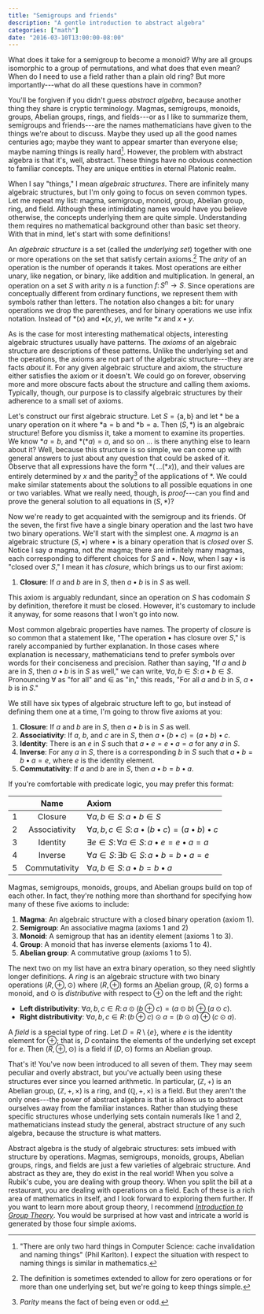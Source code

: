 ```yaml
---
title: "Semigroups and friends"
description: "A gentle introduction to abstract algebra"
categories: ["math"]
date: "2016-03-10T13:00:00-08:00"
---
```


What does it take for a semigroup to become a monoid? Why are all groups isomorphic to a group of permutations, and what does that even mean? When do I need to use a field rather than a plain old ring? But more importantly---what do all these questions have in common?

<!--more-->

You'll be forgiven if you didn't guess _abstract algebra_, because another thing they share is cryptic terminology. Magmas, semigroups, monoids, groups, Abelian groups, rings, and fields---or as I like to summarize them, semigroups and friends---are the names mathematicians have given to the things we're about to discuss. Maybe they used up all the good names centuries ago; maybe they want to appear smarter than everyone else; maybe naming things is really hard[^1]. However, the problem with abstract algebra is that it's, well, abstract. These things have no obvious connection to familiar concepts. They are unique entities in eternal Platonic realm.

When I say "things," I mean _algebraic structures_. There are infinitely many algebraic structures, but I'm only going to focus on seven common types. Let me repeat my list: magma, semigroup, monoid, group, Abelian group, ring, and field. Although these intimidating names would have you believe otherwise, the concepts underlying them are quite simple. Understanding them requires no mathematical background other than basic set theory. With that in mind, let's start with some definitions!

An _algebraic structure_ is a set (called the _underlying set_) together with one or more operations on the set that satisfy certain axioms.[^2] The _arity_ of an operation is the number of operands it takes. Most operations are either unary, like negation, or binary, like addition and multiplication. In general, an operation on a set $S$ with arity $n$ is a function $f\colon S^n\to S$. Since operations are conceptually different from ordinary functions, we represent them with symbols rather than letters. The notation also changes a bit: for unary operations we drop the parentheses, and for binary operations we use infix notation. Instead of $\ast(x)$ and $\bullet(x,y)$, we write $\ast x$ and $x \bullet y$.

As is the case for most interesting mathematical objects, interesting algebraic structures usually have patterns. The _axioms_ of an algebraic structure are descriptions of these patterns. Unlike the underlying set and the operations, the axioms are not part of the algebraic structure---they are facts _about_ it. For any given algebraic structure and axiom, the structure either satisfies the axiom or it doesn't. We could go on forever, observing more and more obscure facts about the structure and calling them axioms. Typically, though, our purpose is to classify algebraic structures by their adherence to a small set of axioms.

Let's construct our first algebraic structure. Let $S=\{\mathrm{a},\mathrm{b}\}$ and let $\ast$ be a unary operation on it where $\ast\mathrm{a}=\mathrm{b}$ and $\ast\mathrm{b}=\mathrm{a}$. Then $(S,\ast)$ is an algebraic structure! Before you dismiss it, take a moment to examine its properties. We know $\ast a=b$, and $\ast(\ast a)=a$, and so on ... is there anything else to learn about it? Well, because this structure is so simple, we can come up with general answers to just about any question that could be asked of it. Observe that all expressions have the form $\ast(\,\dots(\ast x))$, and their values are entirely determined by $x$ and the parity[^3] of the applications of $\ast$. We could make similar statements about the solutions to all possible equations in one or two variables. What we really need, though, is _proof_---can you find and prove the general solution to all equations in $(S,\ast)$?

Now we're ready to get acquainted with the semigroup and its friends. Of the seven, the first five have a single binary operation and the last two have two binary operations. We'll start with the simplest one. A _magma_ is an algebraic structure $(S,\bullet)$ where $\bullet$ is a binary operation that is _closed_ over $S$. Notice I say _a_ magma, not _the_ magma; there are infinitely many magmas, each corresponding to different choices for $S$ and $\bullet$. Now, when I say $\bullet$ is "closed over $S$," I mean it has _closure_, which brings us to our first axiom:

1. **Closure**: If $a$ and $b$ are in $S$, then $a\bullet b$ is in $S$ as well.

This axiom is arguably redundant, since an operation on $S$ has codomain $S$ by definition, therefore it must be closed. However, it's customary to include it anyway, for some reasons that I won't go into now.

Most common algebraic properties have names. The property of _closure_ is so common that a statement like, "The operation $\bullet$ has closure over $S$," is rarely accompanied by further explanation. In those cases where explanation is necessary, mathematicians tend to prefer symbols over words for their conciseness and precision. Rather than saying, "If $a$ and $b$ are in $S$, then $a\bullet b$ is in $S$ as well," we can write, $\forall a,b \in S\colon a\bullet b\in S$. Pronouncing $\forall$ as "for all" and $\in$ as "in," this reads, "For all $a$ and $b$ in $S$, $a\bullet b$ is in $S$."

We still have six types of algebraic structure left to go, but instead of defining them one at a time, I'm going to throw five axioms at you:

1. **Closure**: If $a$ and $b$ are in $S$, then $a\bullet b$ is in $S$ as well.
2. **Associativity**: If $a$, $b$, and $c$ are in $S$, then $a\bullet(b\bullet c)=(a\bullet b)\bullet c$.</li>
3. **Identity**: There is an $e$ in $S$ such that $a\bullet e=e\bullet a=a$ for any $a$ in $S$.
4. **Inverse**: For any $a$ in $S$, there is a corresponding $b$ in $S$ such that $a\bullet b=b\bullet a=e$, where $e$ is the identity element.
5. **Commutativity**: If $a$ and $b$ are in $S$, then $a\bullet b=b\bullet a$.

If you're comfortable with predicate logic, you may prefer this format:

|| Name | Axiom |
|:-:|:----:|:------|
|1| Closure | $\forall a,b\in S\colon a\bullet b\in S$ |
|2| Associativity | $\forall a,b,c\in S\colon a\bullet(b\bullet c)=(a\bullet b)\bullet c$ |
|3| Identity | $\exists e\in S\colon\forall a\in S\colon a\bullet e=e\bullet a=a$ |
|4| Inverse | $\forall a\in S\colon\exists b\in S\colon a\bullet b=b\bullet a=e$ |
|5| Commutativity | $\forall a,b\in S\colon a\bullet b=b\bullet a$ |

Magmas, semigroups, monoids, groups, and Abelian groups build on top of each other. In fact, they're nothing more than shorthand for specifying how many of these five axioms to include:

1. **Magma**: An algebraic structure with a closed binary operation (axiom 1).
2. **Semigroup**: An associative magma (axioms 1 and 2)
3. **Monoid**: A semigroup that has an identity element (axioms 1 to 3).
4. **Group**: A monoid that has inverse elements (axioms 1 to 4).
5. **Abelian group**: A commutative group (axioms 1 to 5).

The next two on my list have an extra binary operation, so they need slightly longer definitions. A _ring_ is an algebraic structure with two binary operations $(R,\oplus,\odot)$ where $(R,\oplus)$ forms an Abelian group, $(R,\odot)$ forms a monoid, and $\odot$ is _distributive_ with respect to $\oplus$ on the left and the right:

- **Left distributivity**: $\forall a,b,c\in R\colon a\odot(b\oplus c)=(a\odot b)\oplus(a\odot c)$.
- **Right distributivity**: $\forall a,b,c\in R\colon (b\oplus c)\odot a=(b\odot a)\oplus(c\odot a)$.

A _field_ is a special type of ring. Let $D=R\setminus\{e\}$, where $e$ is the identity element for $\oplus$; that is, $D$ contains the elements of the underlying set except for $e$. Then $(R,\oplus,\odot)$ is a field if $(D,\odot)$ forms an Abelian group.

That's it! You've now been introduced to all seven of them. They may seem peculiar and overly abstract, but you've actually been using these structures ever since you learned arithmetic. In particular, $(\mathbb{Z},+)$ is an Abelian group, $(\mathbb{Z},+,\times)$ is a ring, and $(\mathbb{Q},+,\times)$ is a field. But they aren't the only ones---the power of abstract algebra is that is allows us to abstract ourselves away from the familiar instances. Rather than studying these specific structures whose underlying sets contain numerals like 1 and 2, mathematicians instead study the general, abstract structure of any such algebra, because the structure is what matters.

Abstract algebra is the study of algebraic structures: sets imbued with structure by operations. Magmas, semigroups, monoids, groups, Abelian groups, rings, and fields are just a few varieties of algebraic structure. And abstract as they are, they do exist in the real world! When you solve a Rubik's cube, you are dealing with group theory. When you split the bill at a restaurant, you are dealing with operations on a field. Each of these is a rich area of mathematics in itself, and I look forward to exploring them further. If you want to learn more about group theory, I recommend [_Introduction to Group Theory_][dog]. You would be surprised at how vast and intricate a world is generated by those four simple axioms.

[^1]: "There are only two hard things in Computer Science: cache invalidation and naming things" (Phil Karlton). I expect the situation with respect to naming things is similar in mathematics.

[^2]: The definition is sometimes extended to allow for zero operations or for more than one underlying set, but we're going to keep things simple.

[^3]: _Parity_ means the fact of being even or odd.

[dog]: http://dogschool.tripod.com/index.html
